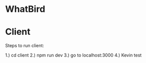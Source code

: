 # WhatBird

# Client

Steps to run client:

1.) cd client
2.) npm run dev
3.) go to localhost:3000
4.) Kevin test
